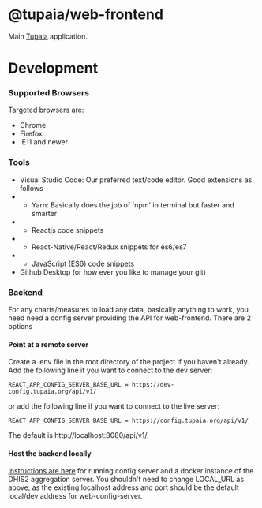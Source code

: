 # @tupaia/web-frontend

Main [Tupaia](https://tupaia.org/) application.

# Development

### Supported Browsers

Targeted browsers are:

- Chrome
- Firefox
- IE11 and newer

### Tools

- Visual Studio Code: Our preferred text/code editor. Good extensions as follows
- - Yarn: Basically does the job of 'npm' in terminal but faster and smarter
- - Reactjs code snippets
- - React-Native/React/Redux snippets for es6/es7
- - JavaScript (ES6) code snippets
- Github Desktop (or how ever you like to manage your git)

### Backend

For any charts/measures to load any data, basically anything to work, you need need a config server providing the API for web-frontend. There are 2 options

#### Point at a remote server

Create a .env file in the root directory of the project if you haven't already. Add the following line if you want to connect to the dev server:

```
REACT_APP_CONFIG_SERVER_BASE_URL = https://dev-config.tupaia.org/api/v1/
```

or add the following line if you want to connect to the live server:

```
REACT_APP_CONFIG_SERVER_BASE_URL = https://config.tupaia.org/api/v1/
```

The default is http://localhost:8080/api/v1/.

#### Host the backend locally

[Instructions are here](https://github.com/beyondessential/tupaia/blob/dev/packages/web-config-server/README.md) for running config server and a docker instance of the DHIS2 aggregation server. You shouldn't need to change LOCAL_URL as above, as the existing localhost address and port should be the default local/dev address for web-config-server.
